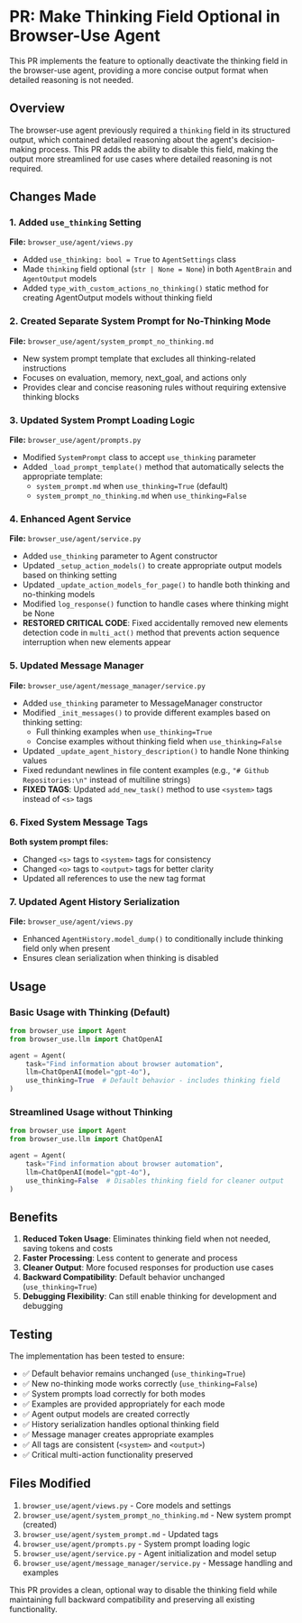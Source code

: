 # PR: Make Thinking Field Optional in Browser-Use Agent

This PR implements the feature to optionally deactivate the thinking field in the browser-use agent, providing a more concise output format when detailed reasoning is not needed.

## Overview

The browser-use agent previously required a `thinking` field in its structured output, which contained detailed reasoning about the agent's decision-making process. This PR adds the ability to disable this field, making the output more streamlined for use cases where detailed reasoning is not required.

## Changes Made

### 1. Added `use_thinking` Setting

**File:** `browser_use/agent/views.py`
- Added `use_thinking: bool = True` to `AgentSettings` class
- Made `thinking` field optional (`str | None = None`) in both `AgentBrain` and `AgentOutput` models
- Added `type_with_custom_actions_no_thinking()` static method for creating AgentOutput models without thinking field

### 2. Created Separate System Prompt for No-Thinking Mode

**File:** `browser_use/agent/system_prompt_no_thinking.md`
- New system prompt template that excludes all thinking-related instructions
- Focuses on evaluation, memory, next_goal, and actions only
- Provides clear and concise reasoning rules without requiring extensive thinking blocks

### 3. Updated System Prompt Loading Logic

**File:** `browser_use/agent/prompts.py`
- Modified `SystemPrompt` class to accept `use_thinking` parameter
- Added `_load_prompt_template()` method that automatically selects the appropriate template:
  - `system_prompt.md` when `use_thinking=True` (default)
  - `system_prompt_no_thinking.md` when `use_thinking=False`

### 4. Enhanced Agent Service

**File:** `browser_use/agent/service.py`
- Added `use_thinking` parameter to Agent constructor
- Updated `_setup_action_models()` to create appropriate output models based on thinking setting
- Updated `_update_action_models_for_page()` to handle both thinking and no-thinking models
- Modified `log_response()` function to handle cases where thinking might be None
- **RESTORED CRITICAL CODE**: Fixed accidentally removed new elements detection code in `multi_act()` method that prevents action sequence interruption when new elements appear

### 5. Updated Message Manager

**File:** `browser_use/agent/message_manager/service.py`
- Added `use_thinking` parameter to MessageManager constructor
- Modified `_init_messages()` to provide different examples based on thinking setting:
  - Full thinking examples when `use_thinking=True`
  - Concise examples without thinking field when `use_thinking=False`
- Updated `_update_agent_history_description()` to handle None thinking values
- Fixed redundant newlines in file content examples (e.g., `"# Github Repositories:\n"` instead of multiline strings)
- **FIXED TAGS**: Updated `add_new_task()` method to use `<system>` tags instead of `<s>` tags

### 6. Fixed System Message Tags

**Both system prompt files:**
- Changed `<s>` tags to `<system>` tags for consistency
- Changed `<o>` tags to `<output>` tags for better clarity
- Updated all references to use the new tag format

### 7. Updated Agent History Serialization

**File:** `browser_use/agent/views.py`
- Enhanced `AgentHistory.model_dump()` to conditionally include thinking field only when present
- Ensures clean serialization when thinking is disabled

## Usage

### Basic Usage with Thinking (Default)
```python
from browser_use import Agent
from browser_use.llm import ChatOpenAI

agent = Agent(
    task="Find information about browser automation",
    llm=ChatOpenAI(model="gpt-4o"),
    use_thinking=True  # Default behavior - includes thinking field
)
```

### Streamlined Usage without Thinking
```python
from browser_use import Agent
from browser_use.llm import ChatOpenAI

agent = Agent(
    task="Find information about browser automation", 
    llm=ChatOpenAI(model="gpt-4o"),
    use_thinking=False  # Disables thinking field for cleaner output
)
```

## Benefits

1. **Reduced Token Usage**: Eliminates thinking field when not needed, saving tokens and costs
2. **Faster Processing**: Less content to generate and process
3. **Cleaner Output**: More focused responses for production use cases
4. **Backward Compatibility**: Default behavior unchanged (`use_thinking=True`)
5. **Debugging Flexibility**: Can still enable thinking for development and debugging

## Testing

The implementation has been tested to ensure:
- ✅ Default behavior remains unchanged (`use_thinking=True`)
- ✅ New no-thinking mode works correctly (`use_thinking=False`)
- ✅ System prompts load correctly for both modes
- ✅ Examples are provided appropriately for each mode
- ✅ Agent output models are created correctly
- ✅ History serialization handles optional thinking field
- ✅ Message manager creates appropriate examples
- ✅ All tags are consistent (`<system>` and `<output>`)
- ✅ Critical multi-action functionality preserved

## Files Modified

1. `browser_use/agent/views.py` - Core models and settings
2. `browser_use/agent/system_prompt_no_thinking.md` - New system prompt (created)
3. `browser_use/agent/system_prompt.md` - Updated tags
4. `browser_use/agent/prompts.py` - System prompt loading logic
5. `browser_use/agent/service.py` - Agent initialization and model setup
6. `browser_use/agent/message_manager/service.py` - Message handling and examples

This PR provides a clean, optional way to disable the thinking field while maintaining full backward compatibility and preserving all existing functionality.